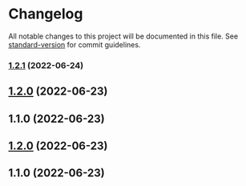 # Changelog

All notable changes to this project will be documented in this file. See [standard-version](https://github.com/conventional-changelog/standard-version) for commit guidelines.

### [1.2.1](https://github.com/sammyKimGoorm/releaseTest/compare/v1.2.0...v1.2.1) (2022-06-24)

## [1.2.0](https://github.com/sammyKimGoorm/releaseTest/compare/v1.1.0...v1.2.0) (2022-06-23)

## 1.1.0 (2022-06-23)

## [1.2.0](https://github.com/sammyKimGoorm/release/compare/v1.1.0...v1.2.0) (2022-06-23)

## 1.1.0 (2022-06-23)
